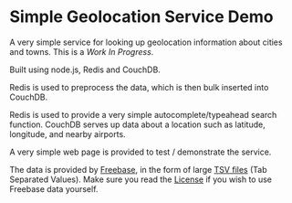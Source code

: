 # Simple Geolocation Service Demo

A very simple service for looking up geolocation information about cities and towns. This is a *Work In Progress*.

Built using node.js, Redis and CouchDB.

Redis is used to preprocess the data, which is then bulk inserted into CouchDB.

Redis is used to provide a very simple autocomplete/typeahead search function. CouchDB serves up data about a location such as latitude, longitude, and nearby airports.

A very simple web page is provided to test / demonstrate the service.

The data is provided by [Freebase](http://www.freebase.com/), in the form of large [TSV files](http://download.freebase.com/datadumps/latest/browse/location/) (Tab Separated Values). Make sure you read the [License](http://wiki.freebase.com/wiki/Data_dumps#License) if you wish to use Freebase data yourself.

